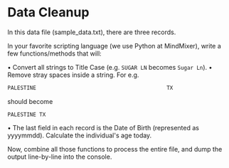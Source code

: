 Data Cleanup
============

In this data file (sample_data.txt), there are three records.

In your favorite scripting language (we use Python at MindMixer), write a few functions/methods that will:

• Convert all strings to Title Case (e.g. ``SUGAR LN`` becomes ``Sugar Ln``).
• Remove stray spaces inside a string.
For e.g.
```python
PALESTINE                                         TX
```
should become 
```
PALESTINE TX
```
• The last field in each record is the Date of Birth (represented as yyyymmdd). Calculate the individual's age today.

Now, combine all those functions to process the entire file, and dump the output line-by-line into the console.

